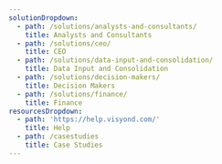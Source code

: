 ```yaml
---
solutionDropdown:
  - path: /solutions/analysts-and-consultants/
    title: Analysts and Consultants
  - path: /solutions/ceo/
    title: CEO
  - path: /solutions/data-input-and-consolidation/
    title: Data Input and Consolidation
  - path: /solutions/decision-makers/
    title: Decision Makers
  - path: /solutions/finance/
    title: Finance
resourcesDropdown:
  - path: 'https://help.visyond.com/'
    title: Help
  - path: /casestudies
    title: Case Studies
---
```


